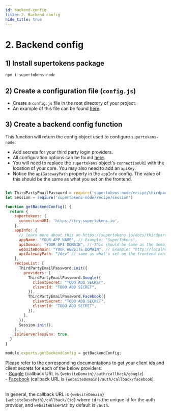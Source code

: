 ```yaml
---
id: backend-config
title: 2. Backend config
hide_title: true
---
```


# 2. Backend config

## 1) Install supertokens package
```bash
npm i supertokens-node
```

## 2) Create a configuration file (`config.js`)
- Create a `config.js` file in the root directory of your project.
- An example of this file can be found [here](https://github.com/supertokens/supertokens-auth-react/blob/master/examples/with-aws-lambda/backend/config.js).


## 3) Create a backend config function
This function will return the config object used to configure `supertokens-node`:
- Add secrets for your third party login providers.
- All configuration options can be found [here](/docs/nodejs/thirdpartyemailpassword/init).
- You will need to replace the `supertokens` object's `connectionURI` with the location of your core. You may also need to add an `apiKey`.
- Notice the `apiGatewayPath` property in the `appInfo` config. The value of this should be the same as what you set on the frontend.

<!--DOCUSAURUS_CODE_TABS-->
<!--config.js-->
```js

let ThirdPartyEmailPassword = require('supertokens-node/recipe/thirdpartyemailpassword');
let Session = reqiure('supertokens-node/recipe/session')

function getBackendConfig() {
  return {
    supertokens: {
      connectionURI: 'https://try.supertokens.io',
    },
    appInfo: {
      // learn more about this on https://supertokens.io/docs/thirdpartyemailpassword/appinfo
      appName: "YOUR APP NAME", // Example: "SuperTokens",
      apiDomain: "YOUR API DOMAIN", // This should be same as the domain name of your API Gateway. Example:  https://0ktsu4mmb6.execute-api.us-east-1.amazonaws.com
      websiteDomain: "YOUR WEBSITE DOMAIN", // Example: "http://localhost:8080",
      apiGatewayPath: "/dev" // same as what's set on the frontend config
    },
    recipeList: [
      ThirdPartyEmailPassword.init({
        providers: [
          ThirdPartyEmailPassword.Google({
            clientSecret: "TODO ADD SECRET",
            clientId: "TODO ADD SECRET",
          }),
          ThirdPartyEmailPassword.Facebook({
            clientSecret: "TODO ADD SECRET",
            clientId: "TODO ADD SECRET",
          }),
        ],
      }),
      Session.init(),
    ],
    isInServerlessEnv: true,
  }
}

module.exports.getBackendConfig = getBackendConfig;

```
<!--END_DOCUSAURUS_CODE_TABS-->

<div class="specialNote" style="margin-bottom: 40px">
Please refer to the corresponding documentations to get your client ids and client secrets for each of the below providers:<br/>
  - <a href="https://developers.google.com/identity/sign-in/web/sign-in#create_authorization_credentials" rel="noopener noreferrer" target="_blank" >Google</a> (callback URL is <code>{websiteDomain}/auth/callback/google</code>)<br/>
  - <a href="https://developers.facebook.com/docs/development/create-an-app" rel="noopener noreferrer" target="_blank" >Facebook</a> (callback URL is <code>{websiteDomain}/auth/callback/facebook</code>)<br/><br/>

In general, the callback URL is `{websiteDomain}{websiteBasePath}/callback/{id}` where `id` is the unique id for the auth provider, and `websiteBasePath` by default is `/auth`.
</div>